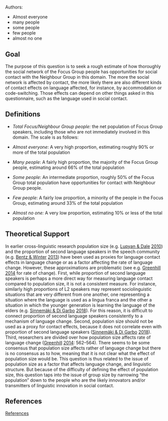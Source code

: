 # [](ContributionTable?__template__=property.md&property=name#cldf:S6)

Authors: [](ContributionTable?__template__=property.md&property=contributor#cldf:S6)
- Almost everyone
- many people
- some people
- few people
- almost no one

## Goal

The purpose of this question is to seek a rough estimate of how thoroughly the social network of the Focus Group people has opportunities for social contact with the Neighbour Group in this domain. The more the social network is affected by contact, the more likely there are also different kinds of contact effects on language affected, for instance, by accommodation or code-switching. Those effects can depend on other things asked in this questionnaire, such as the language used in social contact.
## Definitions

- *Total Focus/Neighbour Group people:* the net population of Focus Group speakers, including those who are not immediately involved in this domain.
The scale is as follows:

- *Almost everyone*: A very high proportion, estimating roughly 90% or more of the total population
- *Many people*: A fairly high proportion, the majority of the Focus Group people, estimating around 66% of the total population
- *Some people*: An intermediate proportion, roughly 50% of the Focus Group total population have opportunities for contact with Neighbour Group people.
- *Few people*: A fairly low proportion, a minority of the people in the Focus Group, estimating around 33% of the total population
- *Almost no one:* A very low proportion, estimating 10% or less of the total population

## Theoretical Support

In earlier cross-linguistic research population size (e.g. [Lupyan & Dale](sources.bib?ref&with_internal_ref_link&keep_label#cldf:LupyanDale2010) [2010](sources.bib?ref&with_internal_ref_link&keep_label#cldf:LupyanDale2010)) and the proportion of second language speakers in the speech community (e.g. [Bentz & Winter](sources.bib?ref&with_internal_ref_link&keep_label#cldf:BentzWinter2013) [2013](sources.bib?ref&with_internal_ref_link&keep_label#cldf:BentzWinter2013)) have been used as proxies for language contact effects in language change or as a factor affecting the rate of language change. However, these approximations are problematic (see e.g. [Greenhill](sources.bib?ref&with_internal_ref_link&keep_label#cldf:Greenhill2014) [2014](sources.bib?ref&with_internal_ref_link&keep_label#cldf:Greenhill2014) for rate of change).
First, while proportion of second language speakers is perhaps a more direct way for measuring language contact compared to population size, it is not a consistent measure. For instance, similarly high proportions of L2 speakers may represent sociolinguistic situations that are very different from one another, one representing a situation where the language is used as a lingua franca and the other a situation in which the younger generation is learning the language of the elders (e.g. [Sinnemäki & Di Garbo](sources.bib?ref&with_internal_ref_link&keep_label#cldf:SinnemakiDiGarbo2018) [2018](sources.bib?ref&with_internal_ref_link&keep_label#cldf:SinnemakiDiGarbo2018)). For this reason, it is difficult to connect proportion of second language speakers consistently to a mechanism of language change. Second, population size should not be used as a proxy for contact effects, because it does not correlate even with proportion of second language speakers ([Sinnemäki & Di Garbo](sources.bib?ref&with_internal_ref_link&keep_label#cldf:SinnemakiDiGarbo2018) [2018](sources.bib?ref&with_internal_ref_link&keep_label#cldf:SinnemakiDiGarbo2018)). Third, researchers are divided over how population size affects rate of language change ([Greenhill](sources.bib?ref&with_internal_ref_link&keep_label#cldf:Greenhill2014) [2014](sources.bib?ref&with_internal_ref_link&keep_label#cldf:Greenhill2014): 562–564). There seems to be some consensus that population size affects rather of language change but there is no consensus as to how, meaning that it is not clear what the effect of population size would be.
This question is thus related to the issue of population size as a factor that affects language change, and linguistic structure. But because of the difficulty of defining the effect of population size, this question taps into the issue of group size by narrowing “the population” down to the people who are the likely innovators and/or transmitters of linguistic innovation in social contact.
## References

[References](Source?cited_only&with_link#cldf:__all__)